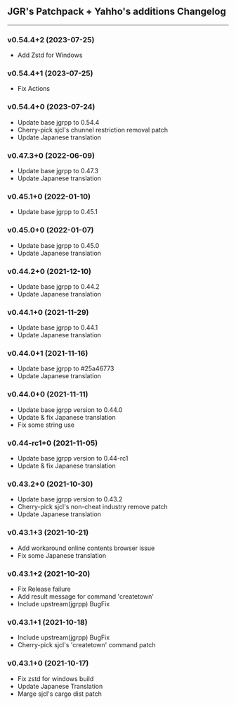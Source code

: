 ## JGR's Patchpack + Yahho's additions Changelog

* * *

### v0.54.4+2 (2023-07-25)
* Add Zstd for Windows

### v0.54.4+1 (2023-07-25)
* Fix Actions

### v0.54.4+0 (2023-07-24)
* Update base jgrpp to 0.54.4
* Cherry-pick sjcl's chunnel restriction removal patch
* Update Japanese translation

### v0.47.3+0 (2022-06-09)
* Update base jgrpp to 0.47.3
* Update Japanese translation

### v0.45.1+0 (2022-01-10)
* Update base jgrpp to 0.45.1

### v0.45.0+0 (2022-01-07)
* Update base jgrpp to 0.45.0
* Update Japanese translation

### v0.44.2+0 (2021-12-10)
* Update base jgrpp to 0.44.2
* Update Japanese translation

### v0.44.1+0 (2021-11-29)
* Update base jgrpp to 0.44.1
* Update Japanese translation

### v0.44.0+1 (2021-11-16)
* Update base jgrpp to #25a46773
* Update Japanese translation

### v0.44.0+0 (2021-11-11)
* Update base jgrpp version to 0.44.0
* Update & fix Japanese translation
* Fix some string use

### v0.44-rc1+0 (2021-11-05)
* Update base jgrpp version to 0.44-rc1
* Update & fix Japanese translation

### v0.43.2+0 (2021-10-30)
* Update base jgrpp version to 0.43.2
* Cherry-pick sjcl's non-cheat industry remove patch
* Update Japanese translation

### v0.43.1+3 (2021-10-21)
* Add workaround online contents browser issue
* Fix some Japanese translation

### v0.43.1+2 (2021-10-20)
* Fix Release failure
* Add result message for command 'createtown'
* Include upstream(jgrpp) BugFix

### v0.43.1+1 (2021-10-18)
* Include upstream(jgrpp) BugFix
* Cherry-pick sjcl's 'createtown' command patch

### v0.43.1+0 (2021-10-17)
* Fix zstd for windows build
* Update Japanese Translation
* Marge sjcl's cargo dist patch